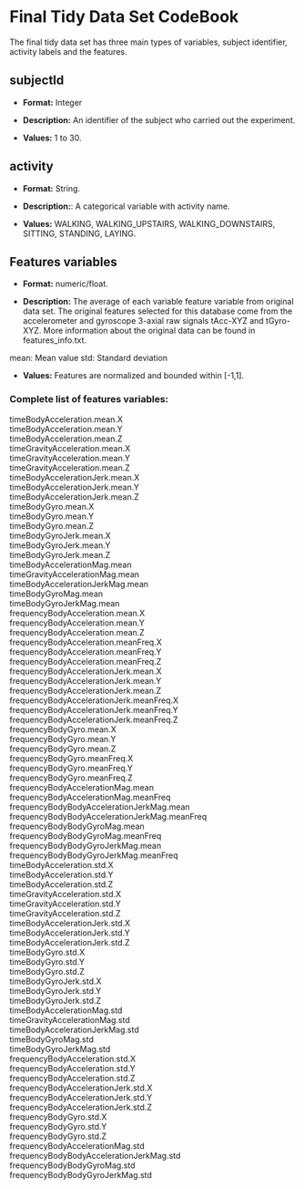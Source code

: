 # Final Tidy Data Set CodeBook

The final tidy data set has three main types of variables, subject identifier, activity labels and the features.

## subjectId

* **Format:** Integer

* **Description:** An identifier of the subject who carried out the experiment.

* **Values:** 1 to 30.


## activity

* **Format:** String.

* **Description:**: A categorical variable with activity name.

* **Values:** WALKING, WALKING_UPSTAIRS, WALKING_DOWNSTAIRS, SITTING, STANDING, LAYING.


## Features variables

* **Format:** numeric/float.

* **Description:** The average of each variable feature variable from original data set. The original features selected for this database come from the accelerometer and gyroscope 3-axial raw signals tAcc-XYZ and tGyro-XYZ. More information about the original data can be found in features_info.txt.

mean: Mean value
std: Standard deviation

* **Values:** Features are normalized and bounded within [-1,1].

### Complete list of features variables:

timeBodyAcceleration.mean.X  
timeBodyAcceleration.mean.Y  
timeBodyAcceleration.mean.Z  
timeGravityAcceleration.mean.X  
timeGravityAcceleration.mean.Y  
timeGravityAcceleration.mean.Z  
timeBodyAccelerationJerk.mean.X  
timeBodyAccelerationJerk.mean.Y  
timeBodyAccelerationJerk.mean.Z  
timeBodyGyro.mean.X  
timeBodyGyro.mean.Y  
timeBodyGyro.mean.Z  
timeBodyGyroJerk.mean.X  
timeBodyGyroJerk.mean.Y  
timeBodyGyroJerk.mean.Z  
timeBodyAccelerationMag.mean  
timeGravityAccelerationMag.mean  
timeBodyAccelerationJerkMag.mean  
timeBodyGyroMag.mean  
timeBodyGyroJerkMag.mean  
frequencyBodyAcceleration.mean.X  
frequencyBodyAcceleration.mean.Y  
frequencyBodyAcceleration.mean.Z  
frequencyBodyAcceleration.meanFreq.X  
frequencyBodyAcceleration.meanFreq.Y  
frequencyBodyAcceleration.meanFreq.Z  
frequencyBodyAccelerationJerk.mean.X  
frequencyBodyAccelerationJerk.mean.Y  
frequencyBodyAccelerationJerk.mean.Z  
frequencyBodyAccelerationJerk.meanFreq.X  
frequencyBodyAccelerationJerk.meanFreq.Y  
frequencyBodyAccelerationJerk.meanFreq.Z  
frequencyBodyGyro.mean.X  
frequencyBodyGyro.mean.Y  
frequencyBodyGyro.mean.Z  
frequencyBodyGyro.meanFreq.X  
frequencyBodyGyro.meanFreq.Y  
frequencyBodyGyro.meanFreq.Z  
frequencyBodyAccelerationMag.mean  
frequencyBodyAccelerationMag.meanFreq  
frequencyBodyBodyAccelerationJerkMag.mean  
frequencyBodyBodyAccelerationJerkMag.meanFreq  
frequencyBodyBodyGyroMag.mean  
frequencyBodyBodyGyroMag.meanFreq  
frequencyBodyBodyGyroJerkMag.mean  
frequencyBodyBodyGyroJerkMag.meanFreq  
timeBodyAcceleration.std.X  
timeBodyAcceleration.std.Y  
timeBodyAcceleration.std.Z  
timeGravityAcceleration.std.X  
timeGravityAcceleration.std.Y  
timeGravityAcceleration.std.Z  
timeBodyAccelerationJerk.std.X  
timeBodyAccelerationJerk.std.Y  
timeBodyAccelerationJerk.std.Z  
timeBodyGyro.std.X  
timeBodyGyro.std.Y  
timeBodyGyro.std.Z  
timeBodyGyroJerk.std.X  
timeBodyGyroJerk.std.Y  
timeBodyGyroJerk.std.Z  
timeBodyAccelerationMag.std  
timeGravityAccelerationMag.std  
timeBodyAccelerationJerkMag.std  
timeBodyGyroMag.std  
timeBodyGyroJerkMag.std  
frequencyBodyAcceleration.std.X  
frequencyBodyAcceleration.std.Y  
frequencyBodyAcceleration.std.Z  
frequencyBodyAccelerationJerk.std.X  
frequencyBodyAccelerationJerk.std.Y  
frequencyBodyAccelerationJerk.std.Z  
frequencyBodyGyro.std.X  
frequencyBodyGyro.std.Y  
frequencyBodyGyro.std.Z  
frequencyBodyAccelerationMag.std  
frequencyBodyBodyAccelerationJerkMag.std  
frequencyBodyBodyGyroMag.std  
frequencyBodyBodyGyroJerkMag.std  